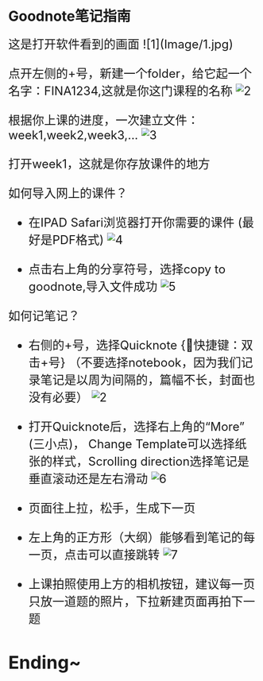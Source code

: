 # Goodnote笔记指南
<font size=5>
这是打开软件看到的画面
![1](Image/1.jpg)

点开左侧的+号，新建一个folder，给它起一个名字：FINA1234,这就是你这门课程的名称
![2](Image/2.jpg)

根据你上课的进度，一次建立文件：week1,week2,week3,...
![3](Image/3.jpeg)

打开week1，这就是你存放课件的地方

如何导入网上的课件？
- 在IPAD Safari浏览器打开你需要的课件 (最好是PDF格式)
![4](Image/4.jpg)


- 点击右上角的分享符号，选择copy to goodnote,导入文件成功
![5](Image/5.jpg)

如何记笔记？
- 右侧的+号，选择Quicknote {快捷键：双击+号} （不要选择notebook，因为我们记录笔记是以周为间隔的，篇幅不长，封面也没有必要）
![2](Image/2.jpg)

- 打开Quicknote后，选择右上角的“More” (三小点)， Change Template可以选择纸张的样式，Scrolling direction选择笔记是垂直滚动还是左右滑动
![6](Image/6.jpg)

- 页面往上拉，松手，生成下一页


- 左上角的正方形（大纲）能够看到笔记的每一页，点击可以直接跳转
![7](Image/7.jpeg)

- 上课拍照使用上方的相机按钮，建议每一页只放一道题的照片，下拉新建页面再拍下一题
 
 ## Ending~